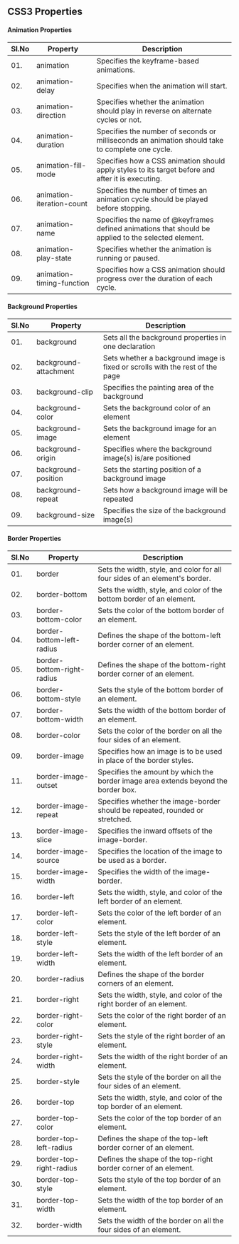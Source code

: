 ## CSS3 Properties


#### Animation Properties

|Sl.No| Property            | Description                     |
|-----|---------------------|---------------------------------|
| 01. |animation 	        |Specifies the keyframe-based animations.|
| 02. |animation-delay 	    |Specifies when the animation will start.|
| 03. |animation-direction 	|Specifies whether the animation should play in reverse on alternate cycles or not.|
| 04. |animation-duration 	|Specifies the number of seconds or milliseconds an animation should take to complete one cycle.|
| 05. |animation-fill-mode 	|Specifies how a CSS animation should apply styles to its target before and after it is executing.|
| 06. |animation-iteration-count| 	Specifies the number of times an animation cycle should be played before stopping.|
| 07. |animation-name  |Specifies the name of @keyframes defined animations that should be applied to the selected element.|
| 08. |animation-play-state |Specifies whether the animation is running or paused.|
| 09. |animation-timing-function |Specifies how a CSS animation should progress over the duration of each cycle.|


#### Background Properties

|Sl.No|Property	             | Description                                                                    |
|-----|----------------------|--------------------------------------------------------------------------------|
| 01. |background	         |Sets all the background properties in one declaration                          |
| 02. |background-attachment |Sets whether a background image is fixed or scrolls with the rest of the page  |
| 03. |background-clip	     |Specifies the painting area of the background                                  |
| 04. |background-color	     |Sets the background color of an element                                        |
| 05. |background-image	     |Sets the background image for an element                                       |
| 06. |background-origin	 |Specifies where the background image(s) is/are positioned                      |
| 07. |background-position   |Sets the starting position of a background image                              |
| 08. |background-repeat	 |Sets how a background image will be repeated                                   |
| 09. |background-size	     |Specifies the size of the background image(s)                                  |


#### Border Properties

|Sl.No|Property	             | Description                                                                    |
|-----|----------------------|--------------------------------------------------------------------------------|
| 01. |border	             |Sets the width, style, and color for all four sides of an element's border.|
| 02. |border-bottom	     |Sets the width, style, and color of the bottom border of an element.|
| 03. |border-bottom-color	 |Sets the color of the bottom border of an element.|
| 04. |border-bottom-left-radius |Defines the shape of the bottom-left border corner of an element.|
| 05. |border-bottom-right-radius |Defines the shape of the bottom-right border corner of an element.|
| 06. |border-bottom-style	  |Sets the style of the bottom border of an element.|
| 07. |border-bottom-width	  |Sets the width of the bottom border of an element.|
| 08. |border-color	          |Sets the color of the border on all the four sides of an element.|
| 09. |border-image 	      |Specifies how an image is to be used in place of the border styles.|
| 11. |border-image-outset 	  |Specifies the amount by which the border image area extends beyond the border box.|
| 12. |border-image-repeat 	  |Specifies whether the image-border should be repeated, rounded or stretched.|
| 13. |border-image-slice 	  |Specifies the inward offsets of the image-border.|
| 14. |border-image-source 	  |Specifies the location of the image to be used as a border.|
| 15. |border-image-width 	  |Specifies the width of the image-border.|
| 16. |border-left	          |Sets the width, style, and color of the left border of an element.|
| 17. |border-left-color	  |Sets the color of the left border of an element.|
| 18. |border-left-style	  |Sets the style of the left border of an element.|
| 19. |border-left-width	  |Sets the width of the left border of an element.|
| 20. |border-radius 	      |Defines the shape of the border corners of an element.|
| 21. |border-right	          |Sets the width, style, and color of the right border of an element.|
| 22. |border-right-color	  |Sets the color of the right border of an element.|
| 23. |border-right-style	  |Sets the style of the right border of an element.|
| 24. |border-right-width	  |Sets the width of the right border of an element.|
| 25. |border-style	          |Sets the style of the border on all the four sides of an element.|
| 26. |border-top	          |Sets the width, style, and color of the top border of an element.|
| 27. |border-top-color	      |Sets the color of the top border of an element.|
| 28. |border-top-left-radius 	|Defines the shape of the top-left border corner of an element.|
| 29. |border-top-right-radius 	|Defines the shape of the top-right border corner of an element.|
| 30. |border-top-style	      |Sets the style of the top border of an element.|
| 31. |border-top-width	      |Sets the width of the top border of an element.|
| 32. |border-width	          |Sets the width of the border on all the four sides of an element.|
